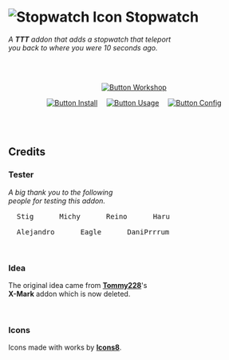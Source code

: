 
# ![Stopwatch Icon](https://i.imgur.com/DKpabMV.png) Stopwatch

*A **TTT** addon that adds a stopwatch that teleport* <br>
*you back to where you were 10 seconds ago.*

<br>
<br>

<div align = center>

[![Button Workshop]][Workshop]

[![Button Install]][Install]   
[![Button Usage]][Usage]   
[![Button Config]][Config]

</div>

<br>
<br>

## Credits

### Tester

*A big thank you to the following* <br>
*people for testing this addon.*

<kbd>  Stig  </kbd>   
<kbd>  Michy  </kbd>   
<kbd>  Reino  </kbd>   
<kbd>  Haru  </kbd>

<kbd>  Alejandro  </kbd>   
<kbd>  Eagle  </kbd>   
<kbd>  DaniPrrrum  </kbd>

<br>

### Idea

The original idea came from **[Tommy228]**'s <br>
**X-Mark** addon which is now deleted.

<br>

### Icons

Icons made with works by **[Icons8]**.

<br>


<!----------------------------------------------------------------------------->

[Tommy228]: https://github.com/Tommy228/
[Icons8]: https://icons8.com/

[Install]: Documentation/Installation.md
[Config]: Documentation/Configuration.md
[Usage]: Documentation/Usage.md
[Workshop]: https://steamcommunity.com/sharedfiles/filedetails/?id=2599563790


<!---------------------------------[ Buttons ]--------------------------------->

[Button Workshop]: https://img.shields.io/badge/Steam_Workshop-000000?style=for-the-badge&logoColor=white&logo=Steam
[Button Install]: https://img.shields.io/badge/Manual_Installation-EF2D5E?style=for-the-badge&logoColor=white&logo=DocuSign
[Button Config]: https://img.shields.io/badge/Configuration-428813?style=for-the-badge&logoColor=white&logo=GoogleSearchConsole
[Button Usage]: https://img.shields.io/badge/Usage-0085CA?style=for-the-badge&logoColor=white&logo=GitBook
